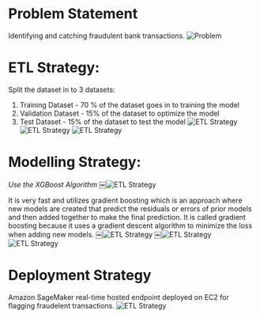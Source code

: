 # Problem Statement
Identifying and catching fraudulent bank transactions.
![Problem](https://s3.amazonaws.com/nand-aws-ml/one.png)


# ETL Strategy:
Split the dataset in to 3 datasets:
1) Training Dataset - 70 % of the dataset goes in to training the model
2) Validation Dataset - 15%  of the dataset to optimize the model 
3) Test Dataset - 15% of the dataset to test the model 
![ETL Strategy](https://s3.amazonaws.com/nand-aws-ml/two.png)
![ETL Strategy](https://s3.amazonaws.com/nand-aws-ml/three.png)
![ETL Strategy](https://s3.amazonaws.com/nand-aws-ml/six.png)


# Modelling Strategy:
*Use the XGBoost Algorithm*
￼![ETL Strategy](https://s3.amazonaws.com/nand-aws-ml/five.png)


It is very fast and utilizes gradient boosting which is an approach where new models are created that predict the residuals or errors of prior models and then added together to make the final prediction. It is called gradient boosting because it uses a gradient descent algorithm to minimize the loss when adding new models.
￼![ETL Strategy](https://s3.amazonaws.com/nand-aws-ml/eight.png)
￼![ETL Strategy](https://s3.amazonaws.com/nand-aws-ml/seven.png)
![ETL Strategy](https://s3.amazonaws.com/nand-aws-ml/four.png)

# Deployment Strategy
Amazon SageMaker real-time hosted endpoint deployed on EC2 for flagging fraudelent transactions.
![ETL Strategy](https://s3.amazonaws.com/nand-aws-ml/ml-deployment.png)
